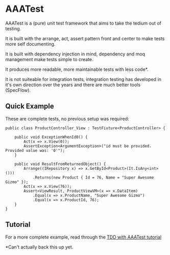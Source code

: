 AAATest
========

AAATest is a (pure) unit test framework that aims to take the tedium out of testing.

It is built with the arrange, act, assert pattern front and center to make tests more self documenting.

It is built with dependency injection in mind, dependency and moq management make tests simple to create.

It produces more readable, more maintainable tests with less code*.

It is not suiteable for integration tests, integration testing has developed in it's own direction over the years and there are much better tools (SpecFlow).


Quick Example
-------------

These are complete tests, no previous setup was required:

    public class ProductController_View : TestFixture<ProductController> {

        public void ExceptionWhenId0() {
            Act(x => x.View(0));
            AssertException<ArgumentException>("id must be provided. Provided value was: '0'");
        }

        public void ResultFromReturnedObject() {
            Arrange((IRepository x) => x.GetById<Product>(It.IsAny<int>()))
                .Returns(new Product { Id = 76, Name = "Super Awesome Gizmo" });
            Act(x => x.View(76));
            Assert<ViewResult, ProductViewVM>(x => x.DataItem)
                .Equal(x => x.ProductName, "Super Awesome Gizmo")
                .Equal(x => x.ProductId, 76);
        }
    }


Tutorial
--------

For a more complete example, read through the [TDD with AAATest tutorial](https://github.com/flukus/AAATest/wiki/01---Welcome-to-TDD)




*Can't actually back this up yet.


